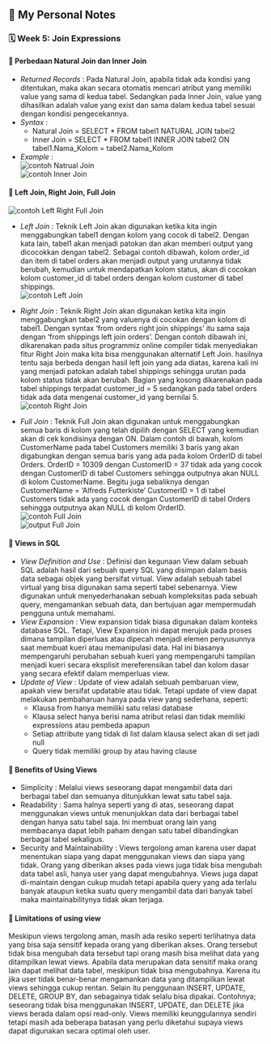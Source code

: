 ## 📘 My Personal Notes

### 🗓️ Week 5: Join Expressions

#### 📍 Perbedaan Natural Join dan Inner Join
- _Returned Records_ : Pada Natural Join, apabila tidak ada kondisi yang ditentukan, maka akan secara otomatis mencari atribut yang memiliki value yang sama di kedua tabel. Sedangkan pada Inner Join, value yang dihasilkan adalah value yang exist dan sama dalam kedua tabel sesuai dengan kondisi pengecekannya.
- _Syntax_ :
  - Natural Join = SELECT * FROM tabel1 NATURAL JOIN tabel2
  - Inner Join = SELECT * FROM tabel1 INNER JOIN tabel2 ON tabel1.Nama_Kolom = tabel2.Nama_Kolom
- _Example_ :\
  ![contoh Natrual Join](Images/contohNaturalJoin.jpg)\
  ![contoh Inner Join](Images/contohInnerJoin.jpg)

#### 📍 Left Join, Right Join, Full Join
![contoh Left Right Full Join](Images/contohLeftRightFullJoin.jpg)
- _Left Join_ : Teknik Left Join akan digunakan ketika kita ingin menggabungkan tabel1 dengan kolom yang cocok di tabel2. Dengan kata lain, tabel1 akan menjadi patokan dan akan memberi output yang dicocokkan dengan tabel2. Sebagai contoh dibawah, kolom order_id dan item di tabel orders akan menjadi output yang urutannya tidak berubah, kemudian untuk mendapatkan kolom status, akan di cocokan kolom customer_id di tabel orders dengan kolom customer di tabel shippings.\
  ![contoh Left Join](Images/contohLeftJoin.jpg)
  
- _Right Join_ : Teknik Right Join akan digunakan ketika kita ingin menggabungkan tabel2 yang valuenya di cocokan dengan kolom di tabel1. Dengan syntax ‘from orders right join shippings’ itu sama saja dengan ‘from shippings left join orders’. Dengan contoh dibawah ini, dikarenakan pada situs programmiz online compiler tidak menyediakan fitur Right Join maka kita bisa menggunakan alternatif Left Join. hasilnya tentu saja berbeda dengan hasil left join yang ada diatas, karena kali ini yang menjadi patokan adalah tabel shippings sehingga urutan pada kolom status tidak akan berubah. Bagian yang kosong dikarenakan pada tabel shippings terpadat customer_id = 5 sedangkan pada tabel orders tidak ada data mengenai customer_id yang bernilai 5.
  ![contoh Right Join](Images/contohRightJoin.jpg)
  
- _Full Join_ : Teknik Full Join akan digunakan untuk menggabungkan semua baris di kolom yang telah dipilih dengan SELECT yang kemudian akan di cek kondisinya dengan ON. Dalam contoh di bawah, kolom CustomerName pada tabel Customers memiliki 3 baris yang akan digabungkan dengan semua baris yang ada pada kolom OrderID di tabel Orders. OrderID = 10309 dengan CustomerID = 37 tidak ada yang cocok dengan CustomerID di tabel Customers sehingga outputnya akan NULL di kolom CustomerName. Begitu juga sebaliknya dengan CustomerName = ‘Alfreds Futterkiste’ CustomerID = 1 di tabel Customers tidak ada yang cocok dengan CustomerID di tabel Orders sehingga outputnya akan NULL di kolom OrderID.\
  ![contoh Full Join](Images/contohFullJoin.jpg)\
  ![output Full Join](Images/outputFullJoin.jpg)

#### 📍 Views in SQL
- _View Definition and Use_ : Definisi dan kegunaan View dalam sebuah SQL adalah hasil dari sebuah query SQL yang disimpan dalam basis data sebagai objek yang
bersifat virtual. View adalah sebuah tabel virtual yang bisa digunakan sama seperti tabel sebenarnya. View digunakan untuk menyederhanakan sebuah kompleksitas pada sebuah query, mengamankan sebuah data, dan bertujuan agar mempermudah pengguna untuk memahami.
- _View Expansion_ : View expansion tidak biasa digunakan dalam konteks database SQL. Tetapi, View Expansion ini dapat merujuk pada proses dimana tampilan diperluas atau dipecah menjadi elemen penyusunnya saat membuat kueri atau memanipulasi data. Hal ini biasanya mempengaruhi perubahan sebuah kueri yang mempengaruhi tampilan menjadi kueri secara eksplisit mereferensikan tabel dan kolom dasar yang secara efektif dalam memperluas view.
- _Update of View_ : Update of view adalah sebuah pembaruan view, apakah view bersifat updatable atau tidak. Tetapi update of view dapat melakukan pembaharuan hanya pada view yang sederhana, seperti:
  - Klausa from hanya memiliki satu relasi database
  - Klausa select hanya berisi nama atribut relasi dan tidak memiliki expressions atau pembeda apapun
  - Setiap attribute yang tidak di list dalam klausa select akan di set jadi null
  - Query tidak memiliki group by atau having clause

#### 📍 Benefits of Using Views
- Simplicity : Melalui views seseorang dapat mengambil data dari berbagai tabel dan semuanya ditunjukkan lewat satu tabel saja.
- Readability : Sama halnya seperti yang di atas, seseorang dapat menggunakan views untuk menunjukkan data dari berbagai tabel dengan hanya satu tabel saja. Ini membuat orang lain yang membacanya dapat lebih paham dengan satu tabel dibandingkan berbagai tabel sekaligus.
- Security and Maintainability : Views tergolong aman karena user dapat menentukan siapa yang dapat menggunakan views dan siapa yang tidak. Orang yang diberikan akses pada views juga tidak bisa mengubah data tabel asli, hanya user yang dapat mengubahnya. Views juga dapat di-maintain dengan cukup mudah tetapi apabila query yang ada terlalu banyak ataupun ketika suatu query mengambil data dari banyak tabel maka maintainabilitynya tidak akan terjaga.

#### 📍 Limitations of using view
Meskipun views tergolong aman, masih ada resiko seperti terlihatnya data yang bisa saja sensitif kepada orang yang diberikan akses. Orang tersebut tidak bisa mengubah data tersebut tapi orang masih bisa melihat data yang ditampilkan lewat views. Apabila data merupakan data sensitif maka orang lain dapat melihat data tabel, meskipun tidak bisa mengubahnya. Karena itu
jika user tidak benar-benar mengamankan data yang ditampilkan lewat views sehingga cukup rentan. Selain itu penggunaan INSERT, UPDATE, DELETE, GROUP BY, dan sebagainya tidak selalu bisa dipakai. Contohnya; seseorang tidak bisa menggunakan INSERT, UPDATE, dan DELETE jika views berada dalam opsi read-only. Views memiliki keunggulannya sendiri tetapi masih
ada beberapa batasan yang perlu diketahui supaya views dapat digunakan secara optimal oleh user.
